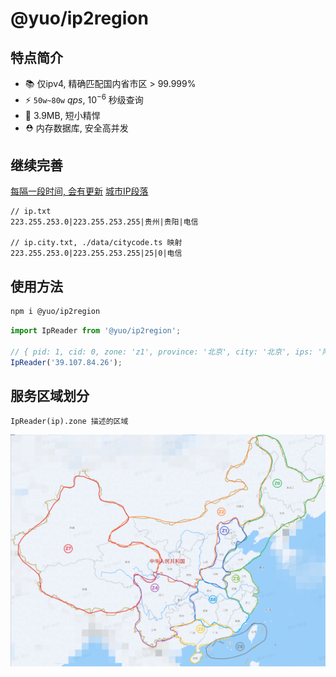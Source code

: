 # @yuo/ip2region

## 特点简介

- 📚 仅ipv4, 精确匹配国内省市区 > 99.999%
- ⚡️ `50w~80w` *qps*, $10^{-6}$ 秒级查询
- 🍉 3.9MB, 短小精悍
- ⛑ 内存数据库, 安全高并发

## 继续完善

[每隔一段时间, 会有更新](http://ips.chacuo.net/view/s_HI)
[城市IP段落](https://ip.bczs.net/city)

```
// ip.txt
223.255.253.0|223.255.253.255|贵州|贵阳|电信

// ip.city.txt, ./data/citycode.ts 映射
223.255.253.0|223.255.253.255|25|0|电信
```

## 使用方法

```bash
npm i @yuo/ip2region
```

```ts
import IpReader from '@yuo/ip2region';

// { pid: 1, cid: 0, zone: 'z1', province: '北京', city: '北京', ips: '阿里云' }
IpReader('39.107.84.26');
```

## 服务区域划分

`IpReader(ip).zone 描述的区域`

![区域划分](./data/zone.png)
